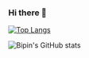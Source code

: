 ### Hi there 👋


[![Top Langs](https://github-readme-stats.vercel.app/api/top-langs/?username=bipin0x01&layout=compact)](https://github.com/bipin0x01/github-readme-stats)

![Bipin's GitHub stats](https://github-readme-stats.vercel.app/api?username=bipin0x01&show_icons=true&theme=radical)

